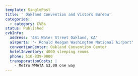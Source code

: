 ```yaml
---
template: SinglePost
title: ' Oakland Convention and Vistors Bureau'
categories:
  - category: CVBs
status: Published
cvbInfo:
  address: '481 Water Street Oakland, CA'
  airports: '- Ronald Reagan Washington National Airport'
  conventionCenter: Oakland Convention Center
  hotelInventory: 4000 sleeping rooms
  phone: 510-839-9000
  transporationCosts: |
    - Metro WMATA $3.00 one way
---
```

 

